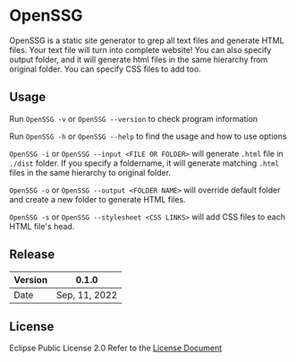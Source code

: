 # OpenSSG
OpenSSG is a static site generator to grep all text files and generate HTML files. Your text file will turn into complete website! You can also specify output folder, and it will generate html files in the same hierarchy from original folder. You can specify CSS files to add too. 


## Usage
Run `OpenSSG -v` or `OpenSSG --version` to check program information

Run `OpenSSG -h` or `OpenSSG --help` to find the usage and how to use options

`OpenSSG -i` or `OpenSSG --input <FILE OR FOLDER>` will generate `.html` file in `./dist` folder. If you specify a foldername, it will generate matching `.html` files in the same hierarchy to original folder. 

`OpenSSG -o` or `OpenSSG --output <FOLDER NAME>` will override default folder and create a new folder to generate HTML files. 

`OpenSSG -s` or `OpenSSG --stylesheet <CSS LINKS>` will add CSS files to each HTML file's head. 


## Release
| Version | 0.1.0         |
|---------|---------------|
| Date    | Sep, 11, 2022 |


## License
Eclipse Public License 2.0
Refer to the [License Document](https://github.com/Genne23v/wk-ssg/blob/master/LICENSE)
